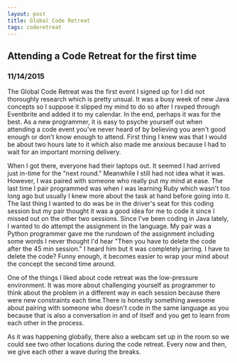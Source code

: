 ```yaml
---
layout: post
title: Global Code Retreat
tags: coderetreat
---
```

## Attending a Code Retreat for the first time ##

### 11/14/2015 ##

The Global Code Retreat was the first event I signed up for I did not thoroughly research which is pretty unsual. It was a busy week of new Java concepts so I suppose it slipped my mind to do so after I rsvped through Eventbrite and added it to my calendar. In the end, perhaps it was for the best. As a new programmer, it is easy to psyche yourself out when attending a code event you've never heard of by believing you aren't good enough or don't know enough to attend. First thing I knew was that I would be about two hours late to it which also made me anxious because I had to wait for an important morning delivery.

When I got there, everyone had their laptops out. It seemed I had arrived just in-time for the "next round." Meanwhile I still had not idea what it was. However, I was paired with someone who really put my mind at ease. The last time I pair programmed was when I was learning Ruby which wasn't too long ago but usually I knew more about the task at hand before going into it. The last thing I wanted to do was be in the driver's seat for this coding session but my pair thought it was a good idea for me to code it since I missed out on the other two sessions. Since I've been coding in Java lately, I wanted to do attempt the assignment in the language. My pair was a Python programmer gave me the rundown of the assignment including some words I never thought I'd hear "Then you have to delete the code after the 45 min session." I heard him but it was completely jarring. I have to delete the code? Funny enough, it becomes easier to wrap your mind about the concept the second time around.

One of the things I liked about code retreat was the low-pressure environment. It was more about challenging yourself as programmer to think about the problem in a different way in each session because there were new constraints each time.There is honestly something awesome about pairing with someone who doesn't code in the same language as you because that is also a conversation in and of itself and you get to learn from each other in the process.

As it was happening globally, there also a webcam set up in the room so we could see two other locations during the code retreat. Every now and then, we give each other a wave during the breaks.